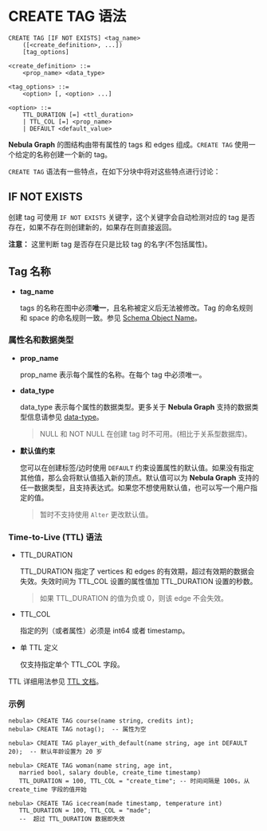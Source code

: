 # CREATE TAG 语法

```ngql
CREATE TAG [IF NOT EXISTS] <tag_name>
    ([<create_definition>, ...])
    [tag_options]

<create_definition> ::=
    <prop_name> <data_type>

<tag_options> ::=
    <option> [, <option> ...]

<option> ::=
    TTL_DURATION [=] <ttl_duration>
    | TTL_COL [=] <prop_name>
    | DEFAULT <default_value>
```

**Nebula Graph** 的图结构由带有属性的 tags 和 edges 组成。`CREATE TAG` 使用一个给定的名称创建一个新的 tag。

`CREATE TAG` 语法有一些特点，在如下分块中将对这些特点进行讨论：

## IF NOT EXISTS

创建 tag 可使用 `IF NOT EXISTS` 关键字，这个关键字会自动检测对应的 tag 是否存在，如果不存在则创建新的，如果存在则直接返回。

**注意：** 这里判断 tag 是否存在只是比较 tag 的名字(不包括属性)。

## Tag 名称

* **tag_name**

    tags 的名称在图中必须**唯一**，且名称被定义后无法被修改。Tag 的命名规则和 space 的命名规则一致。参见 [Schema Object Name](../../3.language-structure/schema-object-names.md)。

### 属性名和数据类型

* **prop_name**

    prop_name 表示每个属性的名称。在每个 tag 中必须唯一。

* **data_type**

    data_type 表示每个属性的数据类型。更多关于 **Nebula Graph** 支持的数据类型信息请参见 [data-type](../../1.data-types/data-types.md)。

    > NULL 和 NOT NULL 在创建 tag 时不可用。(相比于关系型数据库)。

* **默认值约束**

  您可以在创建标签/边时使用 `DEFAULT` 约束设置属性的默认值。如果没有指定其他值，那么会将默认值插入新的顶点。默认值可以为 **Nebula Graph** 支持的任一数据类型，且支持表达式。如果您不想使用默认值，也可以写一个用户指定的值。

  > 暂时不支持使用 `Alter` 更改默认值。

### Time-to-Live (TTL) 语法

* TTL_DURATION

    TTL_DURATION 指定了 vertices 和 edges 的有效期，超过有效期的数据会失效。失效时间为 TTL_COL 设置的属性值加 TTL_DURATION 设置的秒数。

    > 如果 TTL_DURATION 的值为负或 0，则该 edge 不会失效。

* TTL_COL

    指定的列（或者属性）必须是 int64 或者 timestamp。

* 单 TTL 定义

    仅支持指定单个 TTL_COL 字段。

TTL 详细用法参见 [TTL 文档](TTL.md)。

### 示例

```ngql
nebula> CREATE TAG course(name string, credits int);
nebula> CREATE TAG notag();  -- 属性为空

nebula> CREATE TAG player_with_default(name string, age int DEFAULT 20);  -- 默认年龄设置为 20 岁
```

```ngql
nebula> CREATE TAG woman(name string, age int,
   married bool, salary double, create_time timestamp)
   TTL_DURATION = 100, TTL_COL = "create_time"; -- 时间间隔是 100s，从 create_time 字段的值开始

nebula> CREATE TAG icecream(made timestamp, temperature int)
   TTL_DURATION = 100, TTL_COL = "made";
   --  超过 TTL_DURATION 数据即失效
```
